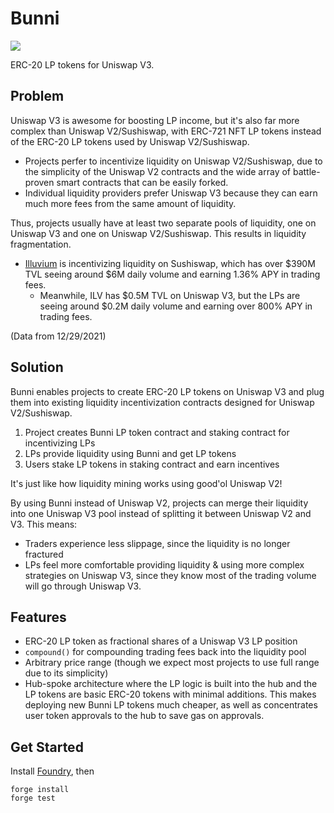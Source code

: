 # Bunni

![](images/bunni-logo.png)

ERC-20 LP tokens for Uniswap V3.

## Problem

Uniswap V3 is awesome for boosting LP income, but it's also far more complex than Uniswap V2/Sushiswap, with ERC-721 NFT LP tokens instead of the ERC-20 LP tokens used by Uniswap V2/Sushiswap.

- Projects perfer to incentivize liquidity on Uniswap V2/Sushiswap, due to the simplicity of the Uniswap V2 contracts and the wide array of battle-proven smart contracts that can be easily forked.
- Individual liquidity providers prefer Uniswap V3 because they can earn much more fees from the same amount of liquidity.

Thus, projects usually have at least two separate pools of liquidity, one on Uniswap V3 and one on Uniswap V2/Sushiswap. This results in liquidity fragmentation.

- [Illuvium](https://staking.illuvium.io/staking/core) is incentivizing liquidity on Sushiswap, which has over $390M TVL seeing around $6M daily volume and earning 1.36% APY in trading fees.
  - Meanwhile, ILV has $0.5M TVL on Uniswap V3, but the LPs are seeing around $0.2M daily volume and earning over 800% APY in trading fees.

(Data from 12/29/2021)

## Solution

Bunni enables projects to create ERC-20 LP tokens on Uniswap V3 and plug them into existing liquidity incentivization contracts designed for Uniswap V2/Sushiswap.

1. Project creates Bunni LP token contract and staking contract for incentivizing LPs
2. LPs provide liquidity using Bunni and get LP tokens
3. Users stake LP tokens in staking contract and earn incentives

It's just like how liquidity mining works using good'ol Uniswap V2!

By using Bunni instead of Uniswap V2, projects can merge their liquidity into one Uniswap V3 pool instead of splitting it between Uniswap V2 and V3. This means:

- Traders experience less slippage, since the liquidity is no longer fractured
- LPs feel more comfortable providing liquidity & using more complex strategies on Uniswap V3, since they know most of the trading volume will go through Uniswap V3.

## Features

- ERC-20 LP token as fractional shares of a Uniswap V3 LP position
- `compound()` for compounding trading fees back into the liquidity pool
- Arbitrary price range (though we expect most projects to use full range due to its simplicity)
- Hub-spoke architecture where the LP logic is built into the hub and the LP tokens are basic ERC-20 tokens with minimal additions. This makes deploying new Bunni LP tokens much cheaper, as well as concentrates user token approvals to the hub to save gas on approvals.

## Get Started

Install [Foundry](https://github.com/foundry-rs/foundry), then

```
forge install
forge test
```
